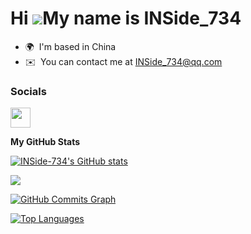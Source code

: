 Hi ![](https://user-images.githubusercontent.com/18350557/176309783-0785949b-9127-417c-8b55-ab5a4333674e.gif)My name is INSide\_734
===================================================================================================================================

* 🌍  I'm based in China
* ✉️  You can contact me at [INSide\_734@qq.com](mailto:INSide_734@qq.com)


### Socials

<p align="left"> <a href="https://www.github.com/INSide-734" target="_blank" rel="noreferrer"> <picture> <source media="(prefers-color-scheme: dark)" srcset="https://raw.githubusercontent.com/danielcranney/readme-generator/main/public/icons/socials/github-dark.svg" /> <source media="(prefers-color-scheme: light)" srcset="https://raw.githubusercontent.com/danielcranney/readme-generator/main/public/icons/socials/github.svg" /> <img src="https://raw.githubusercontent.com/danielcranney/readme-generator/main/public/icons/socials/github.svg" width="32" height="32" /> </picture> </a></p>

<b>My GitHub Stats</b>

<a href="http://www.github.com/INSide-734"><img src="https://github-readme-stats.vercel.app/api?username=INSide-734&show_icons=true&hide=&count_private=true&title_color=0891b2&text_color=ffffff&icon_color=0891b2&bg_color=1c1917&hide_border=true&show_icons=true" alt="INSide-734's GitHub stats" /></a>

<a href="http://www.github.com/INSide-734"><img src="https://github-readme-streak-stats.herokuapp.com/?user=INSide-734&stroke=ffffff&background=1c1917&ring=0891b2&fire=0891b2&currStreakNum=ffffff&currStreakLabel=0891b2&sideNums=ffffff&sideLabels=ffffff&dates=ffffff&hide_border=true" /></a>

<a href="http://www.github.com/INSide-734"><img src="https://github-readme-activity-graph.cyclic.app/graph?username=INSide-734&bg_color=1c1917&color=ffffff&line=0891b2&point=ffffff&area_color=1c1917&area=true&hide_border=true&custom_title=GitHub%20Commits%20Graph" alt="GitHub Commits Graph" /></a>

<a href="https://github.com/INSide-734" align="left"><img src="https://github-readme-stats.vercel.app/api/top-langs/?username=INSide-734&langs_count=10&title_color=0891b2&text_color=ffffff&icon_color=0891b2&bg_color=1c1917&hide_border=true&locale=en&custom_title=Top%20%Languages" alt="Top Languages" /></a>
